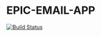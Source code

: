# EPIC-EMAIL-APP
[![Build Status](https://travis-ci.com/afeexclusive/EPIC-EMAIL-APP.svg?branch=master)](https://travis-ci.com/afeexclusive/EPIC-EMAIL-APP)
